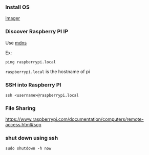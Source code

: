 ### Install OS
[imager](https://www.raspberrypi.com/documentation/computers/getting-started.html#raspberry-pi-imager)

### Discover Raspberry PI IP
Use [mdns](https://www.raspberrypi.com/documentation/computers/remote-access.html#resolve-raspberrypi-local-with-mdns)

Ex:
```
ping raspberrypi.local
```

`raspberrypi.local` is the hostname of pi

### SSH into Raspberry PI

```
ssh <username>@raspberrypi.local
```



### File Sharing
https://www.raspberrypi.com/documentation/computers/remote-access.html#scp

### shut down using ssh
```
sudo shutdown -h now
```